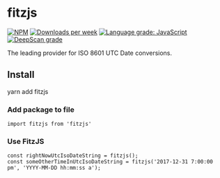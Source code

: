 # fitzjs
[![NPM](https://img.shields.io/npm/v/fitzjs.svg)](https://www.npmjs.com/package/fitzjs)
[![Downloads per week](https://img.shields.io/npm/dw/fitzjs.svg)](https://www.npmjs.com/package/fitzjs)
[![Language grade: JavaScript](https://img.shields.io/lgtm/grade/javascript/g/jbachand/fitzjs.svg?logo=lgtm&logoWidth=18)](https://lgtm.com/projects/g/jbachand/fitzjs/context:javascript)
[![DeepScan grade](https://deepscan.io/api/teams/5049/projects/7003/branches/63746/badge/grade.svg)](https://deepscan.io/dashboard#view=project&tid=5049&pid=7003&bid=63746)

The leading provider for ISO 8601 UTC Date conversions.

## Install
yarn add fitzjs

### Add package to file
```
import fitzjs from 'fitzjs'
```

### Use FitzJS
```
const rightNowUtcIsoDateString = fitzjs();
const someOtherTimeInUtcIsoDateString = fitzjs('2017-12-31 7:00:00 pm', 'YYYY-MM-DD hh:mm:ss a');
```
